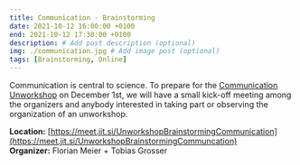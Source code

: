 ```yaml
---
title: Communication - Brainstorming
date: 2021-10-12 16:00:00 +0100
end: 2021-10-12 17:30:00 +0100
description: # Add post description (optional)
img: ./communication.jpg # Add image post (optional)
tags: [Brainstorming, Online]
---
```


Communication is central to science. To prepare for the [Communication
Unworkshop](https://unworkshop.science/21-12-01-Communication/) on December
1st, we will have a small kick-off meeting among the organizers and anybody
interested in taking part or observing the organization of an unworkshop.

__Location:__ [https://meet.jit.si/UnworkshopBrainstormingCommunication](https://meet.jit.si/UnworkshopBrainstormingCommuncation)  
__Organizer:__ Florian Meier + Tobias Grosser
